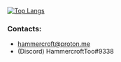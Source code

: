 [![Top Langs](https://github-readme-stats.vercel.app/api/top-langs/?username=hammercrxft)](https://github.com/anuraghazra/github-readme-stats)

### Contacts:
  - hammercroft@proton.me
  - (Discord) HammercroftToo#9338
